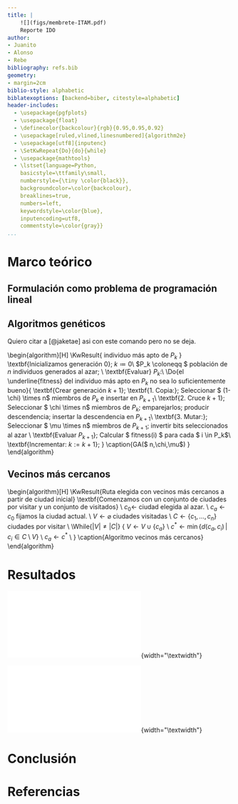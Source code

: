 ```yaml
---
title: |
	![](figs/membrete-ITAM.pdf)
	Reporte IDO
author:
- Juanito
- Alonso
- Rebe
bibliography: refs.bib
geometry:
- margin=2cm
biblio-style: alphabetic
biblatexoptions: [backend=biber, citestyle=alphabetic]
header-includes:
  - \usepackage{pgfplots}
  - \usepackage{float}
  - \definecolor{backcolour}{rgb}{0.95,0.95,0.92}
  - \usepackage[ruled,vlined,linesnumbered]{algorithm2e}
  - \usepackage[utf8]{inputenc}
  - \SetKwRepeat{Do}{do}{while}
  - \usepackage{mathtools}
  - \lstset{language=Python,
	basicstyle=\ttfamily\small,
	numberstyle={\tiny \color{black}},
	backgroundcolor=\color{backcolour},
	breaklines=true,
	numbers=left,
	keywordstyle=\color{blue},
	inputencoding=utf8,
	commentstyle=\color{gray}}
...
```


# Marco teórico

## Formulación como problema de programación lineal

## Algoritmos genéticos

Quiero citar a [@jaketae] asi con este comando pero no se deja.

\begin{algorithm}[H]
\KwResult{ individuo más apto de $P_k$ }
\textbf{Inicializamos generación $0$}\;
$k \coloneqq 0$\\
$P_k \coloneqq $ población de $n$ individuos generados al azar; \\
\textbf{Evaluar} $P_k:$\\
\Do{el \underline{fitness} del individuo más apto en $P_k$ no sea lo suficientemente bueno}{
	 \textbf{Crear generación $k+1$}\;
	 \textbf{1. Copia:}\;
	 Seleccionar $ (1-\chi) \times  n$ miembros de $P_k$ e insertar en
	 $P_{k+1}$\\
	 \textbf{2. Cruce $k+1$}\;
	 Seleccionar $ \chi \times  n$ miembros de $P_k$; emparejarlos;
	 producir descendencia; insertar la descendencia en $P_{k+1}$\\
	 \textbf{3. Mutar:}\;
	 Seleccionar $ \mu \times  n$ miembros de $P_{k+1}$; invertir bits
	 seleccionados al azar \\
	 \textbf{Evaluar $P_{k+1}$}\;
	 Calcular $ fitness(i) $ para cada $ i \in P_k$\\
	 \textbf{Incrementar: $k :=k+1$}\;
}
\caption{GA($ n,\chi,\mu$) }
\end{algorithm}

## Vecinos más cercanos

\begin{algorithm}[H]
\KwResult{Ruta elegida con vecinos más cercanos a partir de ciudad inicial}
\textbf{Comenzamos con un conjunto de ciudades por visitar y un conjunto de visitados} \\
$c_0 \leftarrow$ ciudad elegida al azar. \\
$c_a \leftarrow c_0$ fijamos la ciudad actual. \\
$V \leftarrow \varnothing$ ciudades visitadas \\
$C \leftarrow \{ c_1, \ldots, c_n \}$ ciudades por visitar \\
\While{$|V| \neq |C|$}
{
	$V \leftarrow V \cup \{c_a \}$ \\
	$c^{*} \leftarrow \min\{d(c_a, c_i) \, | \, c_i \in C \setminus V \}$ \\
	$c_a \leftarrow c^{*}$ \\
}
\caption{Algoritmo vecinos más cercanos}
\end{algorithm}

# Resultados

![Tours](figs/tours.pdf){width="\\textwidth"}


![Disminucion de distancia de tour](figs/mejora.pdf){width="\\textwidth"}

# Conclusión

# Referencias
